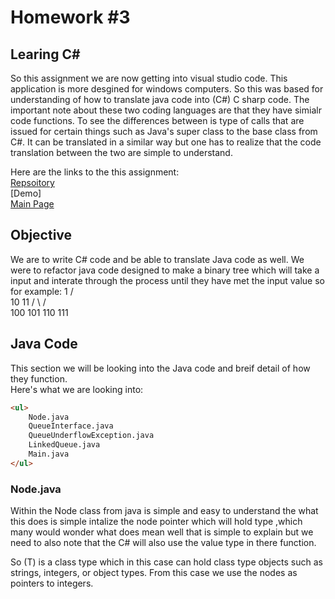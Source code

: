 # Homework #3 <br>

## Learing C#
<p>
    So this assignment we are now getting into visual studio code. This application is more desgined for windows computers. So this was based for understanding of how to translate java code into (C#) C sharp code. The important note about these two coding languages are that they have simialr code functions. To see the differences between is type of calls that are issued for certain things such as Java's super class to the base class from C#. It can be translated in a similar way but one has to realize that the code translation between the two are simple to understand.   
</p>

Here are the links to the this assignment:<br>
[Repsoitory](https://github.com/Dakota808/Dakota808.github.io/tree/master/Project_3/bit_Translator/HW3)<br>
[Demo]<br>
[Main Page](https://dakota808.github.io/)<br>

## Objective
We are to write C# code and be able to translate Java code as well. We were to refactor java code designed to make a binary tree which will take a input and interate through the process until they have met the input value so for example:
             1
         /       \
        10       11
       /  \     /  \
     100  101 110  111
## Java Code
This section we will be looking into the Java code and breif detail of how they function.<br>
Here's what we are looking into:<br>
```html
<ul>
    Node.java
    QueueInterface.java
    QueueUnderflowException.java
    LinkedQueue.java
    Main.java
</ul>
```

### Node.java <br>
<p>
Within the Node class from java is simple and easy to understand the what this does is simple intalize the node pointer which will hold type ,which many would wonder what does mean well that is simple to explain but we need to also note that the C# will also use the value type in there function. 
</p>
<p>
So (T) is a class type which in this case can hold class type objects such as strings, integers, or object types. From this case we use the nodes as pointers to integers. 
</p>



